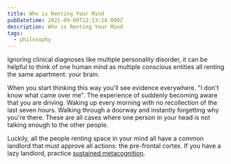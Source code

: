 ```yaml
---
title: Who is Renting Your Mind
pubDatetime: 2021-09-09T12:13:24.000Z
description: Who is Renting Your Mind
tags:
  - philosophy
---
```


Ignoring clinical diagnoses like multiple personality disorder, it can be helpful to think of one human mind as multiple conscious entities all renting the same apartment: your brain.

When you start thinking this way you'll see evidence everywhere. "I don't know what came over me". The experience of suddenly becoming aware that you are driving. Waking up every morning with no recollection of the last seven hours. Walking through a doorway and instantly forgetting why you're there. These are all cases where one person in your head is not talking enough to the other people.

Luckily, all the people renting space in your mind all have a common landlord that must approve all actions: the pre-frontal cortex. If you have a lazy landlord, practice [sustained metacognition](09-09-sustained-metacognition).
